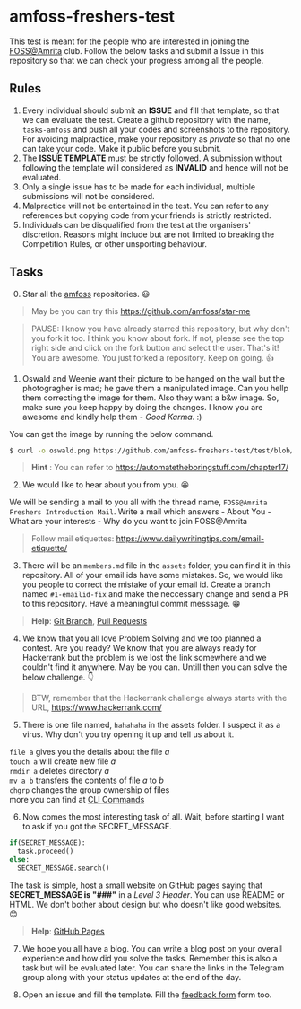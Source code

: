 # amfoss-freshers-test

This test is meant for the people who are interested in joining the [FOSS@Amrita](https://github.com/amfoss) club.
Follow the below tasks and submit a Issue in this repository so that we can check your progress among all the people.

## Rules

1. Every individual should submit an **ISSUE** and fill that template, so that we can evaluate the test. Create a github repository with the name, `tasks-amfoss` and push all your codes and screenshots to the repository. For avoiding malpractice, make your repository as *private* so that no one can take your code. Make it public before you submit.
2. The **ISSUE TEMPLATE** must be strictly followed. A submission without following the template will considered as **INVALID** and hence will not be evaluated.
2. Only a single issue has to be made for each individual, multiple submissions will not be considered.
3. Malpractice will not be entertained in the test. You can refer to any references but copying code from your friends is strictly restricted.
4. Individuals can be disqualified from the test at the organisers' discretion. Reasons might include but are not limited to breaking the Competition Rules, or other unsporting behaviour.

## Tasks

0. Star all the [amfoss](https://github.com/amfoss) repositories. :smiley:

> May be you can try this https://github.com/amfoss/star-me

> PAUSE: I know you have already starred this repository, but why don't you fork it too. I think you know about fork. If not, please see the top right side and click on the fork button and select the user. That's it! You are awesome. You just forked a repository. Keep on going. :+1:

1. Oswald and Weenie want their picture to be hanged on the wall but the photogragher is mad; he gave them a manipulated image. Can you hellp them correcting the image for them. Also they want a b&w image. So, make sure you keep happy by doing the changes. I know you are awesome and kindly help them - *Good Karma*. :)

You can get the image by running the below command.

```bash
$ curl -o oswald.png https://github.com/amfoss-freshers-test/test/blob/gh-pages/assets/oswald.png
```
> **Hint** : You can refer to https://automatetheboringstuff.com/chapter17/

2. We would like to hear about you from you. :grinning:

We will be sending a mail to you all with the thread name, `FOSS@Amrita Freshers Introduction Mail`. Write a mail which answers
    - About You
    - What are your interests
    - Why do you want to join FOSS@Amrita
    
> Follow mail etiquettes: https://www.dailywritingtips.com/email-etiquette/

3. There will be an `members.md` file in the `assets` folder, you can find it in this repository. All of your email ids have some mistakes. So, we would like you people to correct the mistake of your email id. Create a branch named `#1-emailid-fix` and make the neccessary change and send a PR to this repository. Have a meaningful commit messsage. :grin:

> **Help**: [Git Branch](https://www.git-scm.com/docs/git-branch/1.7.10), [Pull Requests](https://help.github.com/en/articles/about-pull-requests)

4. We know that you all love Problem Solving and we too planned a contest. Are you ready? We know that you are always ready for Hackerrank but the problem is we lost the link somewhere and we couldn't find it anywhere. May be you can. Untill then you can solve the below challenge. :point_down:

> BTW, remember that the Hackerrank challenge always starts with the URL, https://www.hackerrank.com/

5. There is one file named, `hahahaha` in the assets folder. I suspect it as a virus. Why don't you try opening it up and tell us about it. 

`file a` gives you the details about the file *a* </br>
`touch a` will create new file *a* </br>
`rmdir a` deletes directory *a* </br>
`mv a b` transfers the contents of file *a* to *b* </br>
`chgrp` changes the group ownership of files </br>
more you can find at [CLI Commands](https://en.wikibooks.org/wiki/Guide_to_Unix/Commands/File_System_Utilities)

6. Now comes the most interesting task of all. Wait, before starting I want to ask if you got the SECRET_MESSAGE.

```python
if(SECRET_MESSAGE):
  task.proceed()
else:
  SECRET_MESSAGE.search()
```

The task is simple, host a small website on GitHub pages saying that **SECRET_MESSAGE is "###"** in a *Level 3 Header*. You can use README or HTML. We don't bother about design but who doesn't like good websites. :blush:

> **Help**: [GitHub Pages](https://pages.github.com/)

7. We hope you all have a blog. You can write a blog post on your overall experience and how did you solve the tasks. Remember this is also a task but will be evaluated later. You can share the links in the Telegram group along with your status updates at the end of the day.

8. Open an issue and fill the template. Fill the [feedback form](https://goo.gl/forms/QeU76AlyOTODS0vt1) form too. 
